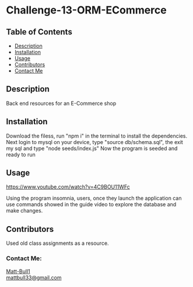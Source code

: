 # Challenge-13-ORM-ECommerce

  ## Table of Contents
 
  * [Description](#description)
  * [Installation](#installation)
  * [Usage](#usage)
  * [Contributors](#Contributors)
  * [Contact Me](#Contact-Me)
 
  ## Description
    
  Back end resources for an E-Commerce shop
    
  ## Installation

  Download the filess, run "npm i" in the terminal to install the dependencies. Next login to mysql on your device, type "source db/schema.sql", the exit my sql and type "node seeds/index.js" Now the program is seeded and ready to run

  ## Usage
  
  https://www.youtube.com/watch?v=4C9BOU11WFc

  Using the program insomnia, users, once they launch the application can use commands showed in the guide video to explore the database and make changes.

  
  ## Contributors

  Used old class assignments as a resource.

  ### Contact Me: 
  
  [Matt-Bull1](https://github.com/Matt-Bull1)  
  mattbull33@gmail.com